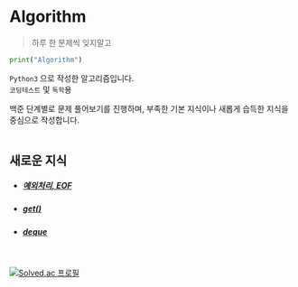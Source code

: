 # Algorithm

> 하루 한 문제씩 잊지말고

```python
print("Algorithm")
```

`Python3` 으로 작성한 알고리즘입니다.<br>
`코딩테스트` 및 `독학`용<br>

백준 단계별로 문제 풀어보기를 진행하며, 부족한 기본 지식이나 새롭게 습득한 지식을 중심으로 작성합니다.
<br>
<br>

## 새로운 지식

- ##### [예외처리, EOF](https://github.com/devkwonsehoon/Algorithm/wiki/EOF,-%EC%98%88%EC%99%B8%EC%B2%98%EB%A6%AC)
- ##### [get()]()
- ##### [deque](https://github.com/devkwonsehoon/Algorithm/wiki/deque)

<br>

[![Solved.ac 프로필](http://mazassumnida.wtf/api/v2/generate_badge?boj=devkwonsehoon)](https://solved.ac/devkwonsehoon)
